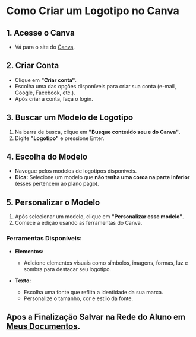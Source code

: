 # Como Criar um Logotipo no Canva

## 1. Acesse o Canva
- Vá para o site do [Canva](https://www.canva.com/).

## 2. Criar Conta
- Clique em **"Criar conta"**.
- Escolha uma das opções disponíveis para criar sua conta (e-mail, Google, Facebook, etc.).
- Após criar a conta, faça o login.

## 3. Buscar um Modelo de Logotipo
1. Na barra de busca, clique em **"Busque conteúdo seu e do Canva"**.
2. Digite **"Logotipo"** e pressione Enter.

## 4. Escolha do Modelo
- Navegue pelos modelos de logotipos disponíveis.
- **Dica:** Selecione um modelo que **não tenha uma coroa na parte inferior** (esses pertencem ao plano pago).

## 5. Personalizar o Modelo
1. Após selecionar um modelo, clique em **"Personalizar esse modelo"**.
2. Comece a edição usando as ferramentas do Canva.

### Ferramentas Disponíveis:
- **Elementos:**
  - Adicione elementos visuais como símbolos, imagens, formas, luz e sombra para destacar seu logotipo.

- **Texto:**
  - Escolha uma fonte que reflita a identidade da sua marca.
  - Personalize o tamanho, cor e estilo da fonte.

## Apos a Finalização Salvar na Rede do Aluno em [Meus Documentos](https://portaldoaluno.microlins.com.br/Projetos/).
